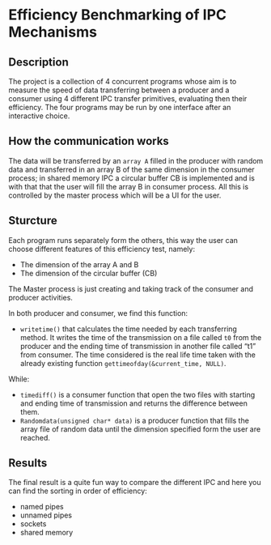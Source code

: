 # Efficiency Benchmarking of IPC Mechanisms

Description
-----------
The project is a collection of 4 concurrent programs whose aim is to measure the speed of data transferring between a producer and a consumer using 4 different IPC transfer primitives, evaluating then their efficiency. 
The four programs may be run by one interface after an interactive choice.

How the communication works
---------------------------
The data will be transferred by an `array A` filled in the producer with random data and transferred in an array B of the same dimension in the consumer process; in shared memory IPC a circular buffer CB is implemented and is with that that the user will fill the array B in consumer process. 
All this is controlled by the master process which will be a UI for the user.

Sturcture
----------
Each program runs separately form the others, this way the user can choose different features of this efficiency test, namely:

* The dimension of the array A and B
* The dimension of the circular buffer (CB) 

The Master process is just creating and taking track of the consumer and producer activities.

In both producer and consumer, we find this function:
* `writetime()` that calculates the time needed by each transferring method. It writes the time of the transmission on a file called `t0` from the producer and the ending time of transmission in another file called “t1” from consumer. The time considered is the real life time taken with the already existing function `gettimeofday(&current_time, NULL)`.

While:
* `timediff()` is a consumer function that open the two files with starting and ending time of transmission and returns the difference between them.
* `Randomdata(unsigned char* data)` is a producer function that fills the array file of random data until the dimension specified form the user are reached.

Results
-------
The final result is a quite fun way to compare the different IPC and here you can find the sorting in order of efficiency:
* named pipes
* unnamed pipes
* sockets 
* shared memory
